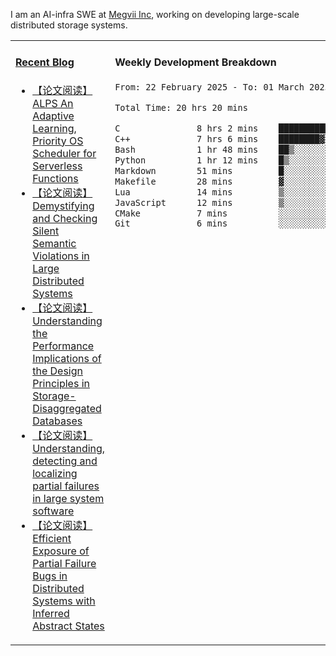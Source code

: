 I am an AI-infra SWE at [Megvii Inc](https://en.megvii.com/), working on developing large-scale distributed storage systems.

<table width="960px">
<tr>
<td valign="top" width="50%">

#### <a href="https://www.kongjun18.me" target="_blank">Recent Blog</a>

<!-- BLOG-POST-LIST:START -->
- [【论文阅读】ALPS An Adaptive Learning, Priority OS Scheduler for Serverless Functions](https://kongjun18.github.io/posts/alps-an-adaptive-learning-priority-os-scheduler-for-serverless-functions/)
- [【论文阅读】Demystifying and Checking Silent Semantic Violations in Large Distributed Systems](https://kongjun18.github.io/posts/demystifying-and-checking-silent-semantic-violations-in-large-distributed-systems/)
- [【论文阅读】Understanding the Performance Implications of the Design Principles in Storage-Disaggregated Databases](https://kongjun18.github.io/posts/understanding-the-performance-implications-of-the-design-principles-in-storage-disaggregated-databases/)
- [【论文阅读】Understanding, detecting and localizing partial failures in large system software](https://kongjun18.github.io/posts/understanding-detecting-and-localizing-partial-failures-in-large-system-software/)
- [【论文阅读】Efficient Exposure of Partial Failure Bugs in Distributed Systems with Inferred Abstract States](https://kongjun18.github.io/posts/efficient-exposure-of-partial-failure-bugs-in-distributed-systems-with-inferred-abstract-states/)
<!-- BLOG-POST-LIST:END -->

</td>
<td valign="top" width="50%">

#### Weekly Development Breakdown

<!--START_SECTION:waka-->

```txt
From: 22 February 2025 - To: 01 March 2025

Total Time: 20 hrs 20 mins

C               8 hrs 2 mins    ██████████░░░░░░░░░░░░░░░   39.53 %
C++             7 hrs 6 mins    ████████▓░░░░░░░░░░░░░░░░   34.91 %
Bash            1 hr 48 mins    ██▒░░░░░░░░░░░░░░░░░░░░░░   08.85 %
Python          1 hr 12 mins    █▒░░░░░░░░░░░░░░░░░░░░░░░   05.91 %
Markdown        51 mins         █░░░░░░░░░░░░░░░░░░░░░░░░   04.19 %
Makefile        28 mins         ▓░░░░░░░░░░░░░░░░░░░░░░░░   02.35 %
Lua             14 mins         ▒░░░░░░░░░░░░░░░░░░░░░░░░   01.21 %
JavaScript      12 mins         ▒░░░░░░░░░░░░░░░░░░░░░░░░   00.99 %
CMake           7 mins          ░░░░░░░░░░░░░░░░░░░░░░░░░   00.62 %
Git             6 mins          ░░░░░░░░░░░░░░░░░░░░░░░░░   00.55 %
```

<!--END_SECTION:waka-->
</td>
</tr>

</table>
